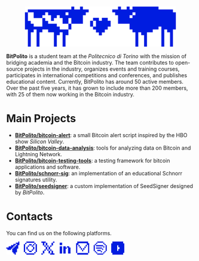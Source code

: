 <p align="center">
  <img width="80%" src="./icon-bitpolito-bull&cow.svg" alt="BitPolito Logo" />
</p>

**BitPolito** is a student team at the *Politecnico di Torino* with the mission of bridging academia and the Bitcoin industry. The team contributes to open-source projects in the industry, organizes events and training courses, participates in international competitions and conferences, and publishes educational content. Currently, BitPolito has around 50 active members. Over the past five years, it has grown to include more than 200 members, with 25 of them now working in the Bitcoin industry.

# Main Projects

- **[BitPolito/bitcoin-alert](https://github.com/BitPolito/bitcoin-alert)**: a small Bitcoin alert script inspired by the HBO show *Silicon Valley*.
- **[BitPolito/bitcoin-data-analysis](https://github.com/BitPolito/bitcoin-data-analysis)**: tools for analyzing data on Bitcoin and Lightning Network.
- **[BitPolito/bitcoin-testing-tools](https://github.com/BitPolito/bitcoin-testing-tools)**: a testing framework for bitcoin applications and software.
- **[BitPolito/schnorr-sig](https://github.com/BitPolito/schnorr-sig)**: an implementation of an educational Schnorr signatures utility.
- **[BitPolito/seedsigner](https://github.com/BitPolito/seedsigner)**: a custom implementation of SeedSigner designed by *BitPolito*.

# Contacts
You can find us on the following platforms.

[<img height="35" width="35" src="./telegram.png" alt="BitPolito | Telegram Forum" />][telegram] &nbsp;
[<img height="35" width="35" src="./instagram.png" alt="BitPolito | Instagram" />][instagram] &nbsp;
[<img height="35" width="35" src="./x.png" alt="BitPolito | X" />][X] &nbsp;
[<img height="35" width="35" src="./linkedin.png" alt="BitPolito | LinkedIn" />][linkedin] &nbsp;
[<img height="35" width="35" src="./email.png" alt="BitPolito | LinkedIn" />][email] &nbsp;
[<img height="35" width="35" src="./spotify.png" alt="BitPolito | Spotify" />][spotify] &nbsp;
[<img height="35" width="35" src="./youtube.png" alt="BitPolito | YouTube" />][youtube] &nbsp;

[telegram]: https://t.me/BitPolito
[instagram]: https://www.instagram.com/bitpolito/
[X]: https://x.com/bitpolito
[youtube]: https://www.youtube.com/BitPolito
[spotify]: https://open.spotify.com/show/3xXqSrkyLloGhTozWMnuhH
[linkedin]: https://www.linkedin.com/company/bitpolito
[email]: mailto:info.bitpolito@protonmail.com
